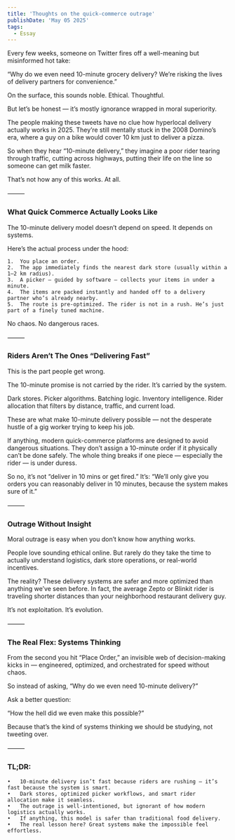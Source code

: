 ```yaml
---
title: 'Thoughts on the quick-commerce outrage'
publishDate: 'May 05 2025'
tags:
  - Essay
---
```


Every few weeks, someone on Twitter fires off a well-meaning but misinformed hot take:

“Why do we even need 10-minute grocery delivery? We’re risking the lives of delivery partners for convenience.”

On the surface, this sounds noble. Ethical. Thoughtful.

But let’s be honest — it’s mostly ignorance wrapped in moral superiority.

The people making these tweets have no clue how hyperlocal delivery actually works in 2025. They’re still mentally stuck in the 2008 Domino’s era, where a guy on a bike would cover 10 km just to deliver a pizza.

So when they hear “10-minute delivery,” they imagine a poor rider tearing through traffic, cutting across highways, putting their life on the line so someone can get milk faster.

That’s not how any of this works. At all.

⸻

### What Quick Commerce Actually Looks Like

The 10-minute delivery model doesn’t depend on speed. It depends on systems.

Here’s the actual process under the hood:

	1.	You place an order.
	2.	The app immediately finds the nearest dark store (usually within a 1–2 km radius).
	3.	A picker — guided by software — collects your items in under a minute.
	4.	The items are packed instantly and handed off to a delivery partner who’s already nearby.
	5.	The route is pre-optimized. The rider is not in a rush. He’s just part of a finely tuned machine.

No chaos. No dangerous races.

⸻

### Riders Aren’t The Ones “Delivering Fast”

This is the part people get wrong.

The 10-minute promise is not carried by the rider. It’s carried by the system.

Dark stores. Picker algorithms. Batching logic. Inventory intelligence. Rider allocation that filters by distance, traffic, and current load.

These are what make 10-minute delivery possible — not the desperate hustle of a gig worker trying to keep his job.

If anything, modern quick-commerce platforms are designed to avoid dangerous situations. They don’t assign a 10-minute order if it physically can’t be done safely. The whole thing breaks if one piece — especially the rider — is under duress.

So no, it’s not “deliver in 10 mins or get fired.”
It’s: “We’ll only give you orders you can reasonably deliver in 10 minutes, because the system makes sure of it.”

⸻

### Outrage Without Insight

Moral outrage is easy when you don’t know how anything works.

People love sounding ethical online. But rarely do they take the time to actually understand logistics, dark store operations, or real-world incentives.

The reality? These delivery systems are safer and more optimized than anything we’ve seen before. In fact, the average Zepto or Blinkit rider is traveling shorter distances than your neighborhood restaurant delivery guy.

It’s not exploitation. It’s evolution.

⸻

### The Real Flex: Systems Thinking

From the second you hit “Place Order,” an invisible web of decision-making kicks in — engineered, optimized, and orchestrated for speed without chaos.

So instead of asking, “Why do we even need 10-minute delivery?”

Ask a better question:

“How the hell did we even make this possible?”

Because that’s the kind of systems thinking we should be studying, not tweeting over.

⸻

### TL;DR:

	•	10-minute delivery isn’t fast because riders are rushing — it’s fast because the system is smart.
	•	Dark stores, optimized picker workflows, and smart rider allocation make it seamless.
	•	The outrage is well-intentioned, but ignorant of how modern logistics actually works.
	•	If anything, this model is safer than traditional food delivery.
	•	The real lesson here? Great systems make the impossible feel effortless.
